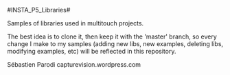 #INSTA_P5_Libraries#

Samples of libraries used in multitouch projects.

The best idea is to clone it, then keep it with the 'master' branch, so every change I make to my samples (adding new libs, new examples, deleting libs, modifying examples, etc) will be reflected in this repository.

Sébastien Parodi
capturevision.wordpress.com
